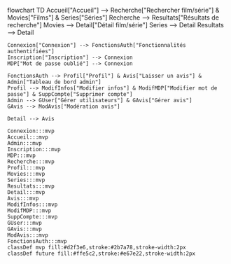 flowchart TD
    Accueil["Accueil"] --> Recherche["Rechercher film/série"] & Movies["Films"] & Series["Séries"]
    Recherche --> Resultats["Résultats de recherche"]
    Movies --> Detail["Détail film/série"]
    Series --> Detail
    Resultats --> Detail

    Connexion["Connexion"] --> FonctionsAuth["Fonctionnalités authentifiées"]
    Inscription["Inscription"] --> Connexion
    MDP["Mot de passe oublié"] --> Connexion
    
    FonctionsAuth --> Profil["Profil"] & Avis["Laisser un avis"] & Admin["Tableau de bord admin"]
    Profil --> ModifInfos["Modifier infos"] & ModifMDP["Modifier mot de passe"] & SuppCompte["Supprimer compte"]
    Admin --> GUser["Gérer utilisateurs"] & GAvis["Gérer avis"]
    GAvis --> ModAvis["Modération avis"]

    Detail --> Avis
    
    Connexion:::mvp
    Accueil:::mvp
    Admin:::mvp
    Inscription:::mvp
    MDP:::mvp
    Recherche:::mvp
    Profil:::mvp
    Movies:::mvp
    Series:::mvp
    Resultats:::mvp
    Detail:::mvp
    Avis:::mvp
    ModifInfos:::mvp
    ModifMDP:::mvp
    SuppCompte:::mvp
    GUser:::mvp
    GAvis:::mvp
    ModAvis:::mvp
    FonctionsAuth:::mvp
    classDef mvp fill:#d2f3e6,stroke:#2b7a78,stroke-width:2px
    classDef future fill:#ffe5c2,stroke:#e67e22,stroke-width:2px 


